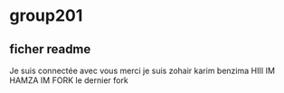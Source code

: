 # group201
##  ficher readme
Je suis connectée avec vous merci
je suis zohair
karim benzima
HIII IM HAMZA 
IM FORK
le dernier fork
